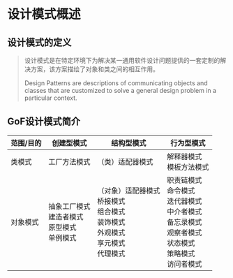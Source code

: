 # 设计模式概述

## 设计模式的定义
> 设计模式是在特定环境下为解决某一通用软件设计问题提供的一套定制的解决方案，该方案描绘了对象和类之间的相互作用。
>
>Design Patterns are descriptions of communicating objects and classes that are customized to solve a general design problem in a particular context.

## GoF设计模式简介
| 范围/目的 | 创建型模式 | 结构型模式 | 行为型模式 |
|  ---- | ---- | ---- | ---- |
| 类模式 | 工厂方法模式 | （类）适配器模式 | 解释器模式<br>模板方法模式 |
| 对象模式 | 抽象工厂模式<br>建造者模式<br>原型模式<br>单例模式 | （对象）适配器模式<br>桥接模式<br>组合模式<br>装饰模式<br>外观模式<br>享元模式<br>代理模式 | 职责链模式<br>命令模式<br>迭代器模式<br>中介者模式<br>备忘录模式<br>观察者模式<br>状态模式<br>策略模式<br>访问者模式 |



